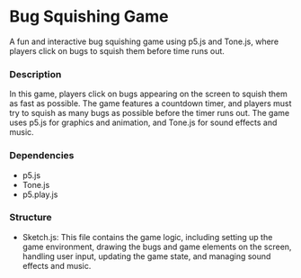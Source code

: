# Bug Squishing Game

A fun and interactive bug squishing game using p5.js and Tone.js, where players click on bugs to squish them before time runs out.

### Description

In this game, players click on bugs appearing on the screen to squish them as fast as possible. The game features a countdown timer, and players must try to squish as many bugs as possible before the timer runs out. The game uses p5.js for graphics and animation, and Tone.js for sound effects and music.

### Dependencies

* p5.js
* Tone.js
* p5.play.js

### Structure

* Sketch.js: This file contains the game logic, including setting up the game environment, drawing the bugs and game elements on the screen, handling user input, updating the game state, and managing sound effects and music.

